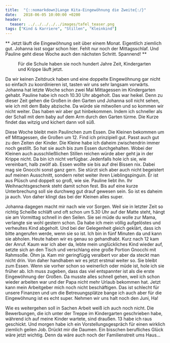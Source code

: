 ```yaml
---
title:  "{::nomarkdown}Lange Kita-Eingewöhnung die Zweite{:/}"
date:   2018-06-05 10:00:00 +0200
header:
  teaser: ../../../../../images/tafel_teaser.png
tags: ["Kind & Karriere", "Stillen", "Kleinkind"]
---
```


** Jetzt läuft die Eingewöhnung seit über einem Monat. Eigentlich ziemlich gut. Johanna isst sogar schon hier. Fehlt nur noch der Mittagsschlaf. Und Pauline geht diese Woche auch den nächsten Schritt. Spannend! **

<figure>
  <img src="../../../../../images/tafel.png" alt="">
  <figcaption>Für die Schule haben sie noch hundert Jahre Zeit, Kindergarten und Krippe läuft jetzt.</figcaption>
</figure>


Da wir keinen Zeitdruck haben und eine doppelte Eingewöhnung gar nicht so einfach zu koordinieren ist, tasten wir uns sehr langsam vorwärts. Johanna hat letzte Woche schon zwei Mal Mittagessen im Kindergarten gehabt. Pauline habe ich noch 10.30 Uhr abgeholt. Das war heikel. Denn zu dieser Zeit gehen die Großen in den Garten und Johanna soll nicht sehen, wie ich mit dem Baby abzische. Da würde sie mitwollen und so kommen wir nicht weiter. Das haben wir aber gut hinbekommen. Indem ich schneller als der Schall mit dem baby auf dem Arm durch den Garten türme. Die Kurze findet das witzig und kichert dann voll süß.

Diese Woche bleibt mein Paulinchen zum Essen. Die Kleinen bekommen um elf Mittagessen, die Großen um 12. Find ich prinzipiell gut. Passt auch gut zu den Zeiten der Kinder. Die Kleine habe ich daheim zwischendrin immer noch gestillt. So hat sie auch bis zum Essen durchgehalten. Wobei der Kleinen auch ausschließlichen Stillen reichen würde aber geht ja in der Krippe nicht. Da bin ich nicht verfügbar. Jedenfalls hole ich sie, wie vereinbart, halb zwölf ab. Essen wollte sie bis auf drei Bissen nix. Dabei mag sie Gnocchi sonst ganz gern. Sie stürzt sich aber auch nicht begeistert auf meinen Ausschnitt, sondern reitet weiter ihren Lieblingspinguin. Er ist aus Plüsch und doppelt so groß, wie sie. Pauline liebt ihn. Ihr Weihnachtsgeschenk steht damit schon fest. Bis auf eine kurze Unterbrechung soll sie durchweg gut drauf gewesen sein. So ist es daheim ja auch. Von daher klingt das bei der Kleinen alles super. 

Johanna dagegen macht mir nach wie vor Sorgen. Weil sie in letzter Zeit so richtig Scheiße schläft und oft schon um 5.30 Uhr auf der Matte steht, hängt sie am Vormittag schnell in den Seilen. Sie sei müde du wolle zur Mama, verlangte sie wohl gestern schon. Da habe ich mein völlig aufgelöstes und verheultes Kind abgeholt. Und bei der Gelegenheit gleich geklärt, dass ich bitte angerufen werde, wenn sie so ist. Ich bin in fünf Minuten da und kann sie abholen. Heute haben wir es genau so gehandhabt. Kurz nach 12 kam der Anruf. Kaum war ich aber da, lebte mein unglückliches Kind wieder auf, setzte sich an den Tisch und verschlang eine große Portion Gnocchi mit Rahmsoße. Öhm ja. Kam mir geringfügig veralbert vor aber da steckt man nicht drin. Von daher handhaben wir es jetzt erstmal weiter so. Sie bleibt zum Essen. Wenn sie vorher schon so weinerlich oder müde ist, hole ich sie früher ab. Ich muss zugeben, dass das viel entspannter ist als die erste Eingewöhnung der Großen. Da musste alles schnell gehen, weil ich schon wieder arbeiten war und der Papa nicht mehr Urlaub bekommen hat. Jetzt kann mein Arbeitgeber mich noch nicht beschäftigen. Das ist schlecht für unsere Finanzen und um die Betreuungsplätze bange ich auch aber für die Eingewöhnung ist es echt super. Nehmen wir uns halt noch den Juni, Ha!

Wie es weitergehen soll in Sachen Arbeit weiß ich auch noch nicht. Die Bewerbungen, die ich unter der Treppe im Kindergarten geschrieben habe, während ich auf meine Kinder wartete, sind draußen. 13 habe ich raus geschickt. Und morgen habe ich ein Vorstellungsgespräch für einen wirklich ziemlich geilen Job. Drückt mir die Daumen. Ein bisschen berufliches Glück wäre jetzt wichtig. Denn da wäre auch noch der Familienstreit ums Haus…




































